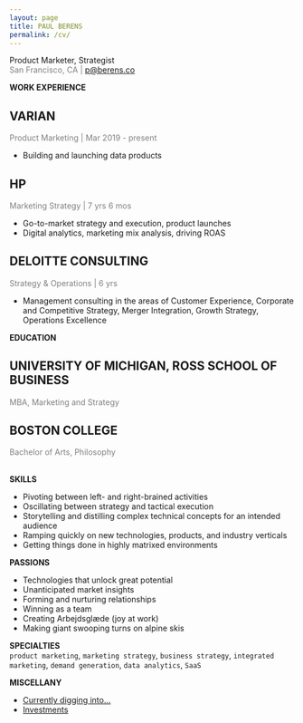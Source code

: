 ```yaml
---
layout: page
title: PAUL BERENS
permalink: /cv/
---
```

Product Marketer, Strategist
<br><span style="color:gray">San Francisco, CA | p@berens.co</span>

<span class="muted small"><b>WORK EXPERIENCE</b></span>

## VARIAN
<span style="color:gray">Product Marketing | Mar 2019 - present</span>
- Building and launching data products

## HP
<span style="color:gray">Marketing Strategy | 7 yrs 6 mos</span>
- Go-to-market strategy and execution, product launches
- Digital analytics, marketing mix analysis, driving ROAS

## DELOITTE CONSULTING
<span style="color:gray">Strategy & Operations | 6 yrs</span>
- Management consulting in the areas of Customer Experience, Corporate and Competitive Strategy, Merger Integration, Growth Strategy, Operations Excellence

<span class="muted small"><b>EDUCATION</b></span>

## UNIVERSITY OF MICHIGAN, ROSS SCHOOL OF BUSINESS
<span style="color:gray">MBA, Marketing and Strategy</span>

## BOSTON COLLEGE
<span style="color:gray">Bachelor of Arts, Philosophy</span>

<br><span class="muted small"><b>SKILLS</b></span>
- Pivoting between left- and right-brained activities
- Oscillating between strategy and tactical execution
- Storytelling and distilling complex technical concepts for an intended audience
- Ramping quickly on new technologies, products, and industry verticals
- Getting things done in highly matrixed environments

<span class="muted small"><b>PASSIONS</b></span>
- Technologies that unlock great potential
- Unanticipated market insights
- Forming and nurturing relationships
- Winning as a team
- Creating Arbejdsglæde (joy at work)
- Making giant swooping turns on alpine skis

<span class="muted small"><b>SPECIALTIES</b></span>
<br>`product marketing`, `marketing strategy`, `business strategy`, `integrated marketing`, `demand generation`, `data analytics`, `SaaS`

<span class="muted small"><b>MISCELLANY</b></span>
- [Currently digging into...](/learning/)
- [Investments](/portfolio/)

<center><span style="color:gray"><a href="https://angel.co/berens" target="_blank"><i class="fab fa-angellist"></i></a>&nbsp;&nbsp;&nbsp;<a href="https://linkedin.com/in/berensp" target="_blank"><i class="fab fa-linkedin-in"></i></a></span></center>